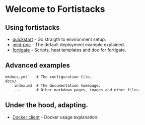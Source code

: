 # Welcome to Fortistacks


## Using fortistacks

* [quickstart](quickstart.md) - Go straigth to environment setup.
* [mini-poc](mini-poc.md) - The default deployment example explained.
* [fortigate](Fortigate.md) - Scripts, heat templates and doc for fortigate.

## Advanced examples

    mkdocs.yml    # The configuration file.
    docs/
        index.md  # The documentation homepage.
        ...       # Other markdown pages, images and other files.

## Under the hood, adapting.
* [Docker client](README-DockerClient.md) - Docker usage explanation.
